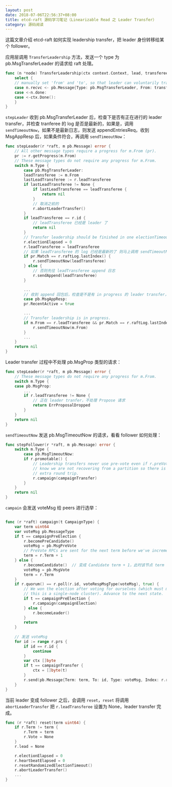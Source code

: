 ```yaml
---
layout: post
date: 2018-07-06T22:56:37+08:00
title: etcd-raft 源码学习笔记（Linearizable Read 之 Leader Transfer）
category: 源码阅读
---
```


这篇文章介绍 etcd-raft 如何实现 leadership transfer，把 leader 身份转移给某个 follower。

应用层调用 ```TransferLeadership``` 方法，发送一个 type 为 pb.MsgTransferLeader 的请求给 raft 处理。

```go
func (n *node) TransferLeadership(ctx context.Context, lead, transferee uint64) {
	select {
	// manually set 'from' and 'to', so that leader can voluntarily transfers its leadership
	case n.recvc <- pb.Message{Type: pb.MsgTransferLeader, From: transferee, To: lead}:
	case <-n.done:
	case <-ctx.Done():
	}
}
```

```stepLeader``` 收到 pb.MsgTransferLeader 后，检查下是否有正在进行的 leader transfer，并检查 tranferee 的 log 是否是最新的，如果是，调用 ```sendTimeoutNow```，如果不是最新日志，则发送 appendEntriesReq，收到 MsgAppResp 后，如果条件符合，再调用 ```sendTimeoutNow```：

```go
func stepLeader(r *raft, m pb.Message) error {
	// All other message types require a progress for m.From (pr).
	pr := r.getProgress(m.From)
	// These message types do not require any progress for m.From.
	switch m.Type {
		case pb.MsgTransferLeader:
		leadTransferee := m.From
		lastLeadTransferee := r.leadTransferee
		if lastLeadTransferee != None {
			if lastLeadTransferee == leadTransferee {
				return nil
			}
			// 取消之前的
			r.abortLeaderTransfer()
		}
		if leadTransferee == r.id {
			// leadTransferee 已经是 leader 了
			return nil
		}
		// Transfer leadership should be finished in one electionTimeout, so reset r.electionElapsed.
		r.electionElapsed = 0
		r.leadTransferee = leadTransferee
		// 如果 leadTransferee 的 log 已经是最新的了 则马上调用 sendTimeoutNow，开始 transfer
		if pr.Match == r.raftLog.lastIndex() {
			r.sendTimeoutNow(leadTransferee)
		} else {
			// 否则先往 leadTransferee append 日志
			r.sendAppend(leadTransferee)
		}

		...
		// 收到 append 回包后，检查是不是有 in progress 的 leader transfer，并且 log 也是最新了的话，则调用 sendTimeoutNow
		case pb.MsgAppResp:
		pr.RecentActive = true

		...
		// Transfer leadership is in progress.
		if m.From == r.leadTransferee && pr.Match == r.raftLog.lastIndex() {
			r.sendTimeoutNow(m.From)
		}
		...
	}
	return nil
}
```

Leader transfer 过程中不处理 pb.MsgProp 类型的请求：

```go
func stepLeader(r *raft, m pb.Message) error {
	// These message types do not require any progress for m.From.
	switch m.Type {
	case pb.MsgProp:
		...
		if r.leadTransferee != None {
			// 正在 leader tranfer，不处理 Propose 请求
			return ErrProposalDropped
		}
	}
	return nil
}
```

```sendTimeoutNow``` 发送 pb.MsgTimeoutNow 的请求，看看 follower 如何处理：

```go
func stepFollower(r *raft, m pb.Message) error {
	switch m.Type {
		case pb.MsgTimeoutNow:
		if r.promotable() {
			// Leadership transfers never use pre-vote even if r.preVote is true; we
			// know we are not recovering from a partition so there is no need for the
			// extra round trip.
			r.campaign(campaignTransfer)
		}
	}
	return nil
}
```

```campain``` 会发送 voteMsg 给 peers 进行选举：

```go

func (r *raft) campaign(t CampaignType) {
	var term uint64
	var voteMsg pb.MessageType
	if t == campaignPreElection {
		r.becomePreCandidate()
		voteMsg = pb.MsgPreVote
		// PreVote RPCs are sent for the next term before we've incremented r.Term.
		term = r.Term + 1
	} else {
		r.becomeCandidate()  // 变成 Candidate term + 1，此时该节点 term 最大，所以该节点将成为新的 leader
		voteMsg = pb.MsgVote
		term = r.Term
	}
	if r.quorum() == r.poll(r.id, voteRespMsgType(voteMsg), true) {
		// We won the election after voting for ourselves (which must mean that
		// this is a single-node cluster). Advance to the next state.
		if t == campaignPreElection {
			r.campaign(campaignElection)
		} else {
			r.becomeLeader()
		}
		return
	}
	
	// 发送 voteMsg
	for id := range r.prs {
		if id == r.id {
			continue
		}
		var ctx []byte
		if t == campaignTransfer {
			ctx = []byte(t)
		}
		r.send(pb.Message{Term: term, To: id, Type: voteMsg, Index: r.raftLog.lastIndex(), LogTerm: r.raftLog.lastTerm(), Context: ctx})
	}
}
```

当前 leader 变成 follower 之后，会调用 ```reset```，```reset``` 将调用 ```abortLeaderTransfer``` 把 ```r.leadTransferee``` 设置为 None，leader transfer 完成。

```go
func (r *raft) reset(term uint64) {
	if r.Term != term {
		r.Term = term
		r.Vote = None
	}
	r.lead = None

	r.electionElapsed = 0
	r.heartbeatElapsed = 0
	r.resetRandomizedElectionTimeout()
	r.abortLeaderTransfer()
	...
}
```